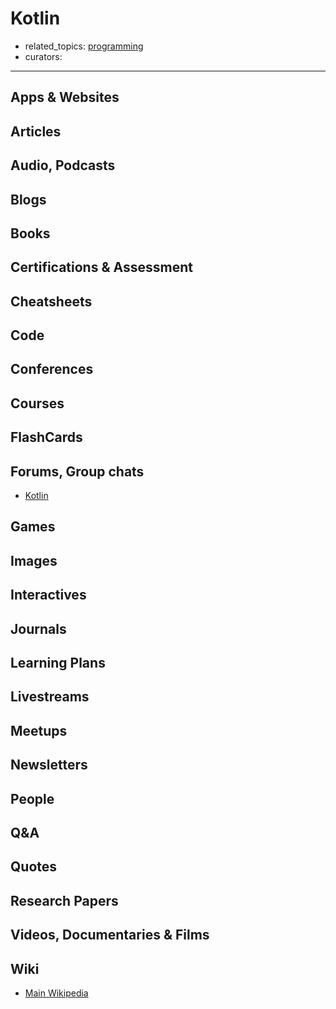 # Kotlin

- related_topics: [programming](programming.md)
- curators:

------

## Apps & Websites

## Articles

## Audio, Podcasts

## Blogs

## Books

## Certifications & Assessment

## Cheatsheets

## Code

## Conferences

## Courses

## FlashCards

## Forums, Group chats

- [Kotlin](https://www.reddit.com/r/factorio/)

## Games

## Images

## Interactives

## Journals

## Learning Plans

## Livestreams

## Meetups

## Newsletters

## People

## Q&A

## Quotes

## Research Papers

## Videos, Documentaries & Films

## Wiki
- [Main Wikipedia](https://en.wikipedia.org/wiki/Kotlin_(programming_language))

